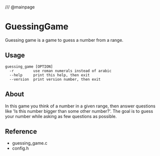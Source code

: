 /// @mainpage
# GuessingGame
Guessing game is a game to guess a number from a range.

## Usage

```
guessing_game [OPTION]
  -r         use roman numerals instead of arabic
  --help     print this help, then exit
  --version  print version number, then exit
```

## About
In this game you think of a number in a given range, then
answer questions like 'Is this number bigger than some other
number?'. The goal is to guess your number while asking as few
questions as possible.

## Reference
 * guessing_game.c
 * config.h